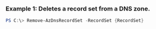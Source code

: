 
### Example 1: Deletes a record set from a DNS zone.
```powershell
PS C:\> Remove-AzDnsRecordSet -RecordSet {RecordSet}


